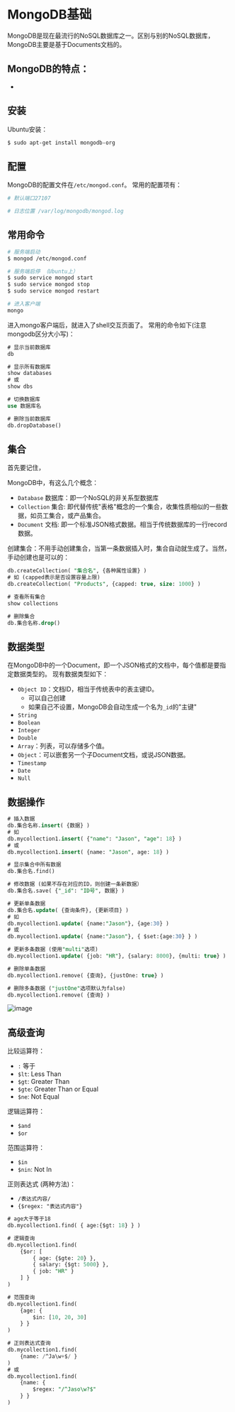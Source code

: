 # MongoDB基础

MongoDB是现在最流行的NoSQL数据库之一。区别与别的NoSQL数据库，MongoDB主要是基于Documents文档的。

MongoDB的特点：
- 
- 

## 安装

Ubuntu安装：
```sh
$ sudo apt-get install mongodb-org
```


## 配置

MongoDB的配置文件在`/etc/mongod.conf`。
常用的配置项有：
```ini
# 默认端口27107

# 日志位置 /var/log/mongodb/mongod.log
```


## 常用命令

```sh
# 服务端启动
$ mongod /etc/mongod.conf

# 服务端启停 （Ubuntu上）
$ sudo service mongod start
$ sudo service mongod stop
$ sudo service mongod restart

# 进入客户端
mongo
```

进入mongo客户端后，就进入了shell交互页面了。
常用的命令如下(注意mongodb区分大小写)：
```sql
# 显示当前数据库
db

# 显示所有数据库
show databases
# 或
show dbs

# 切换数据库
use 数据库名

# 删除当前数据库
db.dropDatabase()
```

## 集合

首先要记住，

MongoDB中，有这么几个概念：
- `Database` 数据库：即一个NoSQL的非关系型数据库
- `Collection` 集合: 即代替传统"表格"概念的一个集合，收集性质相似的一些数据，如员工集合，或产品集合。
- `Document` 文档: 即一个标准JSON格式数据。相当于传统数据库的一行record数据。


创建集合：不用手动创建集合，当第一条数据插入时，集合自动就生成了。当然，手动创建也是可以的：
```sql
db.createCollection( "集合名", {各种属性设置} )
# 如 (capped表示是否设置容量上限)
db.createCollection( "Products", {capped: true, size: 1000} )

# 查看所有集合
show collections

# 删除集合
db.集合名称.drop()
```



## 数据类型

在MongoDB中的一个Document，即一个JSON格式的文档中，每个值都是要指定数据类型的。
现有数据类型如下：
- `Object ID`：文档ID，相当于传统表中的表主键ID。
    - 可以自己创建
    - 如果自己不设置，MongoDB会自动生成一个名为`_id`的"主键"
- `String`
- `Boolean`
- `Integer`
- `Double`
- `Array`：列表，可以存储多个值。
- `Object`：可以嵌套另一个子Document文档，或说JSON数据。
- `Timestamp`
- `Date`
- `Null`


## 数据操作

```sql
# 插入数据
db.集合名称.insert( {数据} )
# 如
db.mycollection1.insert( {"name": "Jason", "age": 18} )
# 或
db.mycollection1.insert( {name: "Jason", age: 18} )

# 显示集合中所有数据
db.集合名.find()

# 修改数据 (如果不存在对应的ID，则创建一条新数据）
db.集合名.save( {"_id": "ID号", 数据} )

# 更新单条数据
db.集合名.update( {查询条件}, {更新项目} )
# 如
db.mycollection1.update( {name:"Jason"}, {age:30} )
# 或
db.mycollection1.update( {name:"Jason"}, { $set:{age:30} } )

# 更新多条数据 (使用"multi"选项)
db.mycollection1.update( {job: "HR"}, {salary: 8000}, {multi: true} )

# 删除单条数据
db.mycollection1.remove( {查询}, {justOne: true} )

# 删除多条数据 ("justOne"选项默认为false)
db.mycollection1.remove( {查询} )
```
![image](https://user-images.githubusercontent.com/14041622/48956702-752c4f00-ef8f-11e8-9b92-fbb1fa49c047.png)


## 高级查询

比较运算符：
- `:` 等于
- `$lt`: Less Than
- `$gt`: Greater Than
- `$gte`: Greater Than or Equal
- `$ne`: Not Equal

逻辑运算符：
- `$and`
- `$or`

范围运算符：
- `$in`
- `$nin`: Not In

正则表达式 (两种方法)：
- `/表达式内容/`
- `{$regex: "表达式内容"}`

```sql
# age大于等于18
db.mycollection1.find( { age:{$gt: 18} } )

# 逻辑查询
db.mycollection1.find(
    {$or: [
        { age: {$gte: 20} },
        { salary: {$gt: 5000} },
        { job: "HR" }
    ] }
)

# 范围查询
db.mycollection1.find(
    {age: {
        $in: [10, 20, 30]
    } }
)

# 正则表达式查询
db.mycollection1.find(
    {name: /^Ja\w+$/ }
)
# 或
db.mycollection1.find(
    {name: {
        $regex: "/^Jaso\w?$"
    } }
)
```